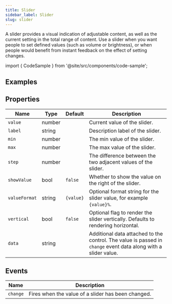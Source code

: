 ```yaml
---
title: Slider
sidebar_label: Slider
slug: slider
---
```


A slider provides a visual indication of adjustable content, as well as the current setting in the total range of content. Use a slider when you want people to set defined values (such as volume or brightness), or when people would benefit from instant feedback on the effect of setting changes.

import { CodeSample } from '@site/src/components/code-sample';

## Examples

<CodeSample src="https://python-slider-example.pgletio.repl.co" height="750px"
    python="https://github.com/pglet/examples/blob/main/python/controls/slider_control.py"
    bash="https://github.com/pglet/examples/blob/main/bash/controls/slider.sh"
    />

## Properties

| Name      | Type    | Default | Description |
| --------- | ------- | ------- | ----------- |
| `value`   | number  |         | Current value of the slider. |
| `label`   | string  |         | Description label of the slider. |
| `min`     | number  |         | The min value of the slider. |
| `max`     | number  |         | The max value of the slider. |
| `step`    | number  |         | The difference between the two adjacent values of the slider. |
| `showValue`   | bool    | `false` | Whether to show the value on the right of the slider. |
| `valueFormat` | string  | `{value}` | Optional format string for the slider value, for example `{value}%`. |
| `vertical`    | bool    | `false` | Optional flag to render the slider vertically. Defaults to rendering horizontal. |
| `data`     | string  |         | Additional data attached to the control. The value is passed in `change` event data along with a slider value. |

## Events

| Name      | Description |
| --------- | ----------- |
| `change`  | Fires when the value of a slider has been changed. |
